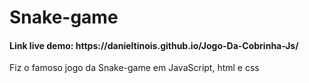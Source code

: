 <h1>Snake-game</h1>
<h4>Link live demo: https://danieltinois.github.io/Jogo-Da-Cobrinha-Js/</h4>
<p>Fiz o famoso jogo da Snake-game em JavaScript, html e css</p>

